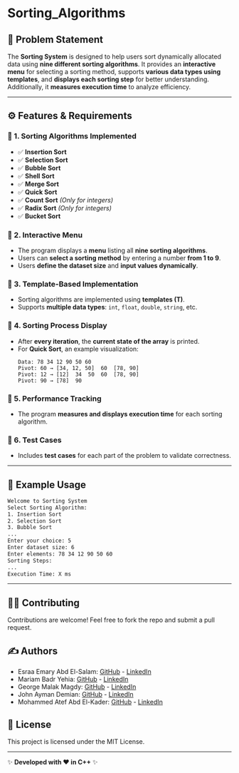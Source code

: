 # Sorting_Algorithms

## 📌 Problem Statement
The **Sorting System** is designed to help users sort dynamically allocated data using **nine different sorting algorithms**. It provides an **interactive menu** for selecting a sorting method, supports **various data types using templates**, and **displays each sorting step** for better understanding. Additionally, it **measures execution time** to analyze efficiency.

---

## ⚙️ Features & Requirements

### 📍 1. Sorting Algorithms Implemented
- ✅ **Insertion Sort**
- ✅ **Selection Sort**
- ✅ **Bubble Sort**
- ✅ **Shell Sort**
- ✅ **Merge Sort**
- ✅ **Quick Sort**
- ✅ **Count Sort** *(Only for integers)*
- ✅ **Radix Sort** *(Only for integers)*
- ✅ **Bucket Sort**

### 📍 2. Interactive Menu
- The program displays a **menu** listing all **nine sorting algorithms**.
- Users can **select a sorting method** by entering a number **from 1 to 9**.
- Users **define the dataset size** and **input values dynamically**.

### 📍 3. Template-Based Implementation
- Sorting algorithms are implemented using **templates (T)**.
- Supports **multiple data types**: `int`, `float`, `double`, `string`, etc.

### 📍 4. Sorting Process Display
- After **every iteration**, the **current state of the array** is printed.
- For **Quick Sort**, an example visualization:
  ```
  Data: 78 34 12 90 50 60
  Pivot: 60 → [34, 12, 50]  60  [78, 90]
  Pivot: 12 → [12]  34  50  60  [78, 90]
  Pivot: 90 → [78]  90
  ```

### 📍 5. Performance Tracking
- The program **measures and displays execution time** for each sorting algorithm.

### 📍 6. Test Cases
- Includes **test cases** for each part of the problem to validate correctness.

---

## 📖 Example Usage
```sh
Welcome to Sorting System
Select Sorting Algorithm:
1. Insertion Sort
2. Selection Sort
3. Bubble Sort
...
Enter your choice: 5
Enter dataset size: 6
Enter elements: 78 34 12 90 50 60
Sorting Steps:
...
Execution Time: X ms
```

---

## 👨‍💻 Contributing
Contributions are welcome! Feel free to fork the repo and submit a pull request.

## ✍️ Authors
- Esraa Emary Abd El-Salam: [GitHub](https://github.com/esraa-emary) - [LinkedIn](https://www.linkedin.com/in/esraa-emary-b372b8303/)
- Mariam Badr Yehia: [GitHub](https://github.com/Mariam-Badr-MB) - [LinkedIn](https://www.linkedin.com/in/mariambadr13/)
- George Malak Magdy:  [GitHub](https://github.com/GeorgeMalakM) - [LinkedIn](https://www.linkedin.com/in/george-malak204/)
- John Ayman Demian:  [GitHub](https://github.com/Johnayman1) - [LinkedIn]()
- Mohammed Atef Abd El-Kader: [GitHub](https://github.com/Mohammed-3tef) - [LinkedIn](https://www.linkedin.com/in/mohammed-atef-b0a408299/)

## 📜 License
This project is licensed under the MIT License.

---
✨ **Developed with ❤️ in C++** ✨
